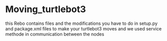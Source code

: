 # Moving_turtlebot3
this Rebo contains files and the modifications you have to do in setup.py and package.xml files to make your turtlebot3 moves and we used service methode in communication between the nodes 
